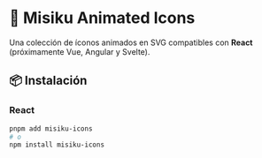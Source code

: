 # 🌟 Misiku Animated Icons

Una colección de íconos animados en SVG compatibles con **React** (próximamente Vue, Angular y Svelte).

## 📦 Instalación

### React

```bash
pnpm add misiku-icons
# o
npm install misiku-icons
